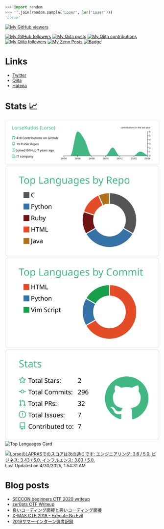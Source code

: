 ```python
>>> import random
>>> ''.join(random.sample('Loser', len('Loser')))
'Lorse'
```

[![My GitHub viewers](https://komarev.com/ghpvc/?username=LorseKudos)](https://github.com/LorseKudos)

[![My GitHub followers](https://img.shields.io/github/followers/LorseKudos?label=follow&logo=github&style=flat)](https://github.com/LorseKudos)
[![My Qiita posts](https://qiita-badge.apiapi.app/s/LorseKudos/posts.svg)](https://qiita.com/LorseKudos)
[![My Qiita contributions](https://qiita-badge.apiapi.app/s/LorseKudos/contributions.svg)](https://qiita.com/LorseKudos)
[![My Qiita followers](https://qiita-badge.apiapi.app/s/LorseKudos/followers.svg)](https://qiita.com/LorseKudos)
[![My Zenn Posts](https://badgen.org/img/zenn/lorse/articles?style=plastic)](https://zenn.dev/lorse)
[![Badge](https://cp-logo.vercel.app/atcoder/Lorse)](https://atcoder.jp/users/Lorse) 

<!--
[![Updated Badge](https://badges.pufler.dev/updated/LorseKudos/LorseKudos)](https://github.com/LorseKudos)
[![Commits Badge](https://badges.pufler.dev/commits/monthly/LorseKudos)](https://github.com/LorseKudos)
-->

# Links
- [Twitter](https://twitter.com/LorseKudos)
- [Qiita](https://qiita.com/LorseKudos)
- [Hatena](https://lorse.hatenablog.com/)

# Stats :chart_with_upwards_trend:
[![GitHub Profile-details Card](https://raw.githubusercontent.com/LorseKudos/LorseKudos/master/profile-summary-card-output/vue/0-profile-details.svg)](https://github.com/vn7n24fzkq/github-profile-summary-cards)
[![GitHub Repos-per-language Card](https://raw.githubusercontent.com/LorseKudos/LorseKudos/master/profile-summary-card-output/vue/1-repos-per-language.svg)](https://github.com/vn7n24fzkq/github-profile-summary-cards)
[![GitHub Most-commit-language Card](https://raw.githubusercontent.com/LorseKudos/LorseKudos/master/profile-summary-card-output/vue/2-most-commit-language.svg)](https://github.com/vn7n24fzkq/github-profile-summary-cards)
[![GitHub Stats Card](https://raw.githubusercontent.com/LorseKudos/LorseKudos/master/profile-summary-card-output/vue/3-stats.svg)](https://github.com/vn7n24fzkq/github-profile-summary-cards)
![Top Languages Card](https://github-readme-stats.vercel.app/api/top-langs/?username=LorseKudos&layout=donut&theme=dracula)

<!--START_SECTION:lapras-card-->
<p ><a href="https://lapras.com/public/Lorse" target="_blank" rel="noopener noreferrer"><img alt="LorseのLAPRASでのスコアは次の通りです: エンジニアリング: 3.6 / 5.0, ビジネス: 3.43 / 5.0, インフルエンス: 3.83 / 5.0." src="https://lapras-card-generator.vercel.app/api/svg?e=3.6&b=3.43&i=3.83&b1=%23020E27&b2=%230E5593&i1=%23030E21&i2=%231688BF&l=ja" width="400" ></a>  
Last Updated on 4/30/2025, 1:54:31 AM</p>
<!--END_SECTION:lapras-card-->

# Blog posts
<!-- BLOG-POST-LIST:START -->
- [SECCON beginners CTF 2020 writeup](https://lorse.hatenablog.com/entry/2020/05/24/172016)
- [zer0pts CTF Writeup](https://lorse.hatenablog.com/entry/2020/03/09/092401)
- [良いコーディング面接と悪いコーディング面接](https://lorse.hatenablog.com/entry/2019/12/31/170211)
- [X-MAS CTF 2019 - Execute No Evil](https://lorse.hatenablog.com/entry/2019/12/21/215610)
- [2019サマーインターン選考記録](https://lorse.hatenablog.com/entry/2019/08/03/223000)
<!-- BLOG-POST-LIST:END -->

<!--
**LorseKudos/LorseKudos** is a ✨ _special_ ✨ repository because its `README.md` (this file) appears on your GitHub profile.

Here are some ideas to get you started:

- 🔭 I’m currently working on ...
- 🌱 I’m currently learning ...
- 👯 I’m looking to collaborate on ...
- 🤔 I’m looking for help with ...
- 💬 Ask me about ...
- 📫 How to reach me: ...
- 😄 Pronouns: ...
- ⚡ Fun fact: ...
-->
